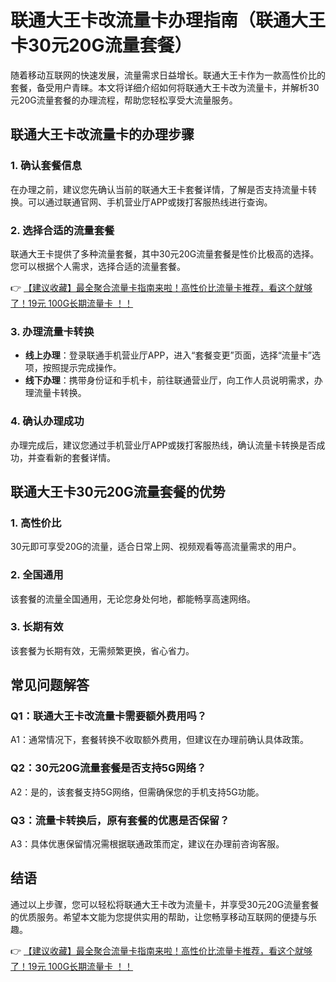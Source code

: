 # 联通大王卡改流量卡办理指南（联通大王卡30元20G流量套餐）

随着移动互联网的快速发展，流量需求日益增长。联通大王卡作为一款高性价比的套餐，备受用户青睐。本文将详细介绍如何将联通大王卡改为流量卡，并解析30元20G流量套餐的办理流程，帮助您轻松享受大流量服务。

## 联通大王卡改流量卡的办理步骤

### 1. 确认套餐信息
在办理之前，建议您先确认当前的联通大王卡套餐详情，了解是否支持流量卡转换。可以通过联通官网、手机营业厅APP或拨打客服热线进行查询。

### 2. 选择合适的流量套餐
联通大王卡提供了多种流量套餐，其中30元20G流量套餐是性价比极高的选择。您可以根据个人需求，选择合适的流量套餐。

👉 [【建议收藏】最全聚合流量卡指南来啦！高性价比流量卡推荐，看这个就够了！19元 100G长期流量卡 ！！](https://bit.ly/Liuliangka)

### 3. 办理流量卡转换
- **线上办理**：登录联通手机营业厅APP，进入“套餐变更”页面，选择“流量卡”选项，按照提示完成操作。
- **线下办理**：携带身份证和手机卡，前往联通营业厅，向工作人员说明需求，办理流量卡转换。

### 4. 确认办理成功
办理完成后，建议您通过手机营业厅APP或拨打客服热线，确认流量卡转换是否成功，并查看新的套餐详情。

## 联通大王卡30元20G流量套餐的优势

### 1. 高性价比
30元即可享受20G的流量，适合日常上网、视频观看等高流量需求的用户。

### 2. 全国通用
该套餐的流量全国通用，无论您身处何地，都能畅享高速网络。

### 3. 长期有效
该套餐为长期有效，无需频繁更换，省心省力。

## 常见问题解答

### Q1：联通大王卡改流量卡需要额外费用吗？
A1：通常情况下，套餐转换不收取额外费用，但建议在办理前确认具体政策。

### Q2：30元20G流量套餐是否支持5G网络？
A2：是的，该套餐支持5G网络，但需确保您的手机支持5G功能。

### Q3：流量卡转换后，原有套餐的优惠是否保留？
A3：具体优惠保留情况需根据联通政策而定，建议在办理前咨询客服。

## 结语
通过以上步骤，您可以轻松将联通大王卡改为流量卡，并享受30元20G流量套餐的优质服务。希望本文能为您提供实用的帮助，让您畅享移动互联网的便捷与乐趣。

👉 [【建议收藏】最全聚合流量卡指南来啦！高性价比流量卡推荐，看这个就够了！19元 100G长期流量卡 ！！](https://bit.ly/Liuliangka)